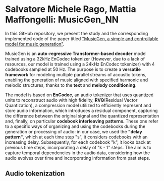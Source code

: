 # Salvatore Michele Rago, Mattia Maffongelli: MusicGen_NN
In this GitHub repository, we present the study and the corresponding implemented code of the paper titled ["MusicGen, a simple and controllable model for music generation"](https://arxiv.org/abs/2306.05284).

MusicGen is an **auto-regressive Transformer-based decoder** model trained using a 32kHz EnCodec tokenizer (However, due to a lack of resources, our model is trained using a 24kHz EnCodec tokenizer) with 4 codebooks sampled at 50 Hz.
The purpose is to create a **versatile framework** for modeling multiple parallel streams of acoustic tokens, enabling the generation of music aligned with specified harmonic and melodic structures, thanks to the **text** and **melody conditioning**. 

The model is based on **EnCodec**, an audio tokenizer that uses quantized units to reconstruct audio with high fidelity, **RVQ**(Residual Vector Quantization), a compression model utilized to efficiently represent and store audio information, which introduces a residual component, capturing the difference between the original signal and the quantized representation and, finally, on particular **codebook interleaving patterns**. These one refer to a specific ways of organizing and using the codebooks during the generation or processing of audio: in our case, we used the **"delay pattern"**, which at each time step "s", it considers codebooks with an increasing delay. Subsequently, for each codebook "k", it looks back at previous time steps, incorporating a delay of "k - 1" steps. The aim is to capture temporal dependencies in the audio data, considering how the audio evolves over time and incorporating information from past steps.

## Audio tokenization
